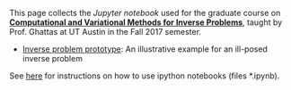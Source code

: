 This page collects the *Jupyter notebook* used for the graduate course on [**Computational and Variational Methods for Inverse Problems**](piazza.com/utexas/fall2017/geo391cse397me397ori397/home), taught by Prof. Ghattas at UT Austin in the Fall 2017 semester.

- [Inverse problem prototype](01_InverseProblemPrototype/inverseProblemPrototype.html): An illustrative example for an ill-posed inverse problem

See [here](https://jupyter.readthedocs.io/en/latest/running.html#running) for instructions on how to use ipython notebooks (files *.ipynb). 
